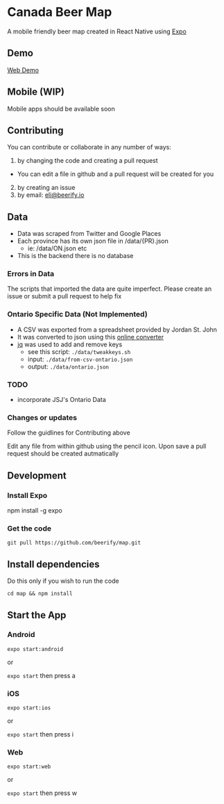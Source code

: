 # Canada Beer Map

A mobile friendly beer map created in React Native using [Expo](https://expo.io/)

## Demo

[Web Demo](https://beerify.github.io/map/)

## Mobile (WIP)

Mobile apps should be available soon

## Contributing

You can contribute or collaborate in any number of ways:

1) by changing the code and creating a pull request
  - You can edit a file in github and a pull request will be created for you
2) by creating an issue
3) by email: eli@beerify.io


## Data
- Data was scraped from Twitter and Google Places
- Each province has its own json file in /data/{PR}.json
  - ie: /data/ON.json etc
- This is the backend there is no database

### Errors in Data
The scripts that imported the data are quite imperfect. Please create an issue or submit a pull request to help fix

### Ontario Specific Data (Not Implemented)
- A CSV was exported from a spreadsheet provided by Jordan St. John
- It was converted to json using this [online converter](https://csvjson.com/csv2json)
- [jq](https://github.com/stedolan/jq/wiki/Installation) was used to add and remove keys
  - see this script: `./data/tweakkeys.sh`
  - input: `./data/from-csv-ontario.json`
  - output: `./data/ontario.json`

### TODO
- incorporate JSJ's Ontario Data

### Changes or updates

Follow the guidlines for Contributing above

Edit any file from within github using the pencil icon. Upon save a pull request should be created autmatically


## Development

### Install Expo
npm install -g expo

### Get the code
`git pull https://github.com/beerify/map.git`

## Install dependencies
Do this only if you wish to run the code

`cd map && npm install`


## Start the App
### Android
`expo start:android`

or

`expo start` then press a

### iOS
`expo start:ios`

or

`expo start` then press i

### Web
`expo start:web`

or

`expo start` then press w